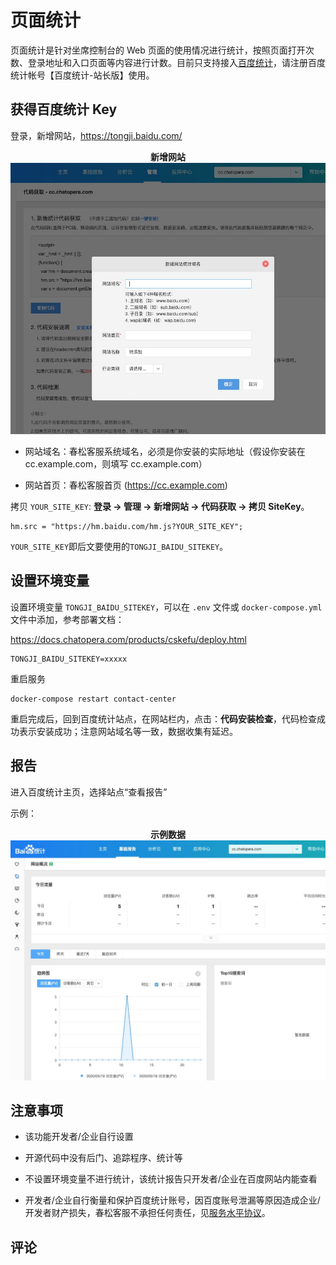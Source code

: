# 页面统计

页面统计是针对坐席控制台的 Web 页面的使用情况进行统计，按照页面打开次数、登录地址和入口页面等内容进行计数。目前只支持接入[百度统计](https://tongji.baidu.com/)，请注册百度统计帐号【百度统计-站长版】使用。

## 获得百度统计 Key

登录，新增网站，https://tongji.baidu.com/

<p align="center">
    <b>新增网站</b>
    <img width="800" src="../../images/products/cosin/g23.jpg" alt="新增网站" />
</p>

- 网站域名：春松客服系统域名，必须是你安装的实际地址（假设你安装在 cc.example.com，则填写 cc.example.com）

- 网站首页：春松客服首页 (https://cc.example.com)

拷贝 `YOUR_SITE_KEY`: **登录 -> 管理 -> 新增网站 -> 代码获取 -> 拷贝 SiteKey**。

```
hm.src = "https://hm.baidu.com/hm.js?YOUR_SITE_KEY";
```

`YOUR_SITE_KEY`即后文要使用的`TONGJI_BAIDU_SITEKEY`。

## 设置环境变量

设置环境变量 `TONGJI_BAIDU_SITEKEY`，可以在 `.env` 文件或 `docker-compose.yml` 文件中添加，参考部署文档：

https://docs.chatopera.com/products/cskefu/deploy.html

```
TONGJI_BAIDU_SITEKEY=xxxxx
```

重启服务

```
docker-compose restart contact-center
```

重启完成后，回到百度统计站点，在网站栏内，点击：**代码安装检查**，代码检查成功表示安装成功；注意网站域名等一致，数据收集有延迟。

## 报告

进入百度统计主页，选择站点“查看报告”

示例：

<p align="center">
    <b>示例数据</b>
    <img width="800" src="../../images/products/cosin/g24.jpg" alt="示例数据" />
</p>

## 注意事项

- 该功能开发者/企业自行设置

- 开源代码中没有后门、追踪程序、统计等

- 不设置环境变量不进行统计，该统计报告只开发者/企业在百度网站内能查看

- 开发者/企业自行衡量和保护百度统计账号，因百度账号泄漏等原因造成企业/开发者财产损失，春松客服不承担任何责任，见[服务水平协议](https://docs.chatopera.com/products/cskefu/sla.html)。

## 评论

<script src="https://utteranc.es/client.js"
        repo="chatopera/docs"
        issue-term="pathname"
        label="Comment"
        theme="github-light"
        crossorigin="anonymous"
        async>
</script>
